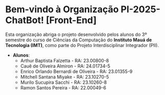 # Bem-vindo à Organização PI-2025-ChatBot! [Front-End]

Esta organização abriga o projeto desenvolvido pelos alunos do 3º semestre do curso de Ciências da Computação do **Instituto Mauá de Tecnologia (IMT)**, como parte do Projeto Interdisciplinar Integrador (PII).

-   **Alunos**:
    -   Arthur Baptista Falzetta - RA: 23.00800-8  
    -   Cauê de Oliveira Almiron - RA: 24.01734-5 
    -   Enrico Orlando Bernardi de Oliveira - RA: 23.01355-9 
    -   Mitchell Santana Miyake - RA: 23.10270-5
    -   Murilo Sucupira Sacchi - RA: 23.10260-8
    -   Ramon Santos Pereira - RA: 22.00049-6 
